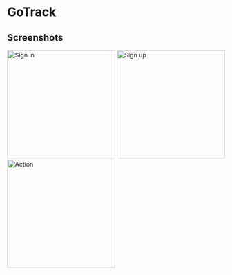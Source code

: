 # GoTrack

#### 

## Screenshots

<p float="left">
  <img alt="Sign in" src="screenshotsApp/sign_in.png" width="250">
  <img alt="Sign up" src="screenshorts/sign_up.png" width="250">
  <img alt="Action" src="screenshorts/action.png" width="250">
</p>
